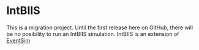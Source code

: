 # IntBIIS

This is a migration project. Until the first release here on GitHub, there will be no posibility to run an IntBIIS simulation.
IntBIIS is an extension of [EventSim](https://github.com/PalladioSimulator/Palladio-Analyzer-EventSim)

